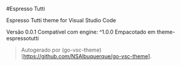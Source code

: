 #Espresso Tutti

Espresso Tutti theme for Visual Studio Code

Versão 0.0.1
Compatível com engine: ^1.0.0
Empacotado em theme-espressotutti

> Autogerado por (go-vsc-theme)[https://github.com/NSAlbuquerque/go-vsc-theme].
